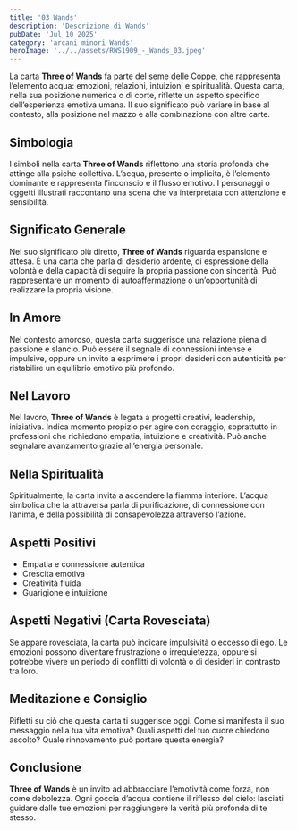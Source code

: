 ```yaml
---
title: '03 Wands' 
description: 'Descrizione di Wands' 
pubDate: 'Jul 10 2025'
category: 'arcani minori Wands'
heroImage: '../../assets/RWS1909_-_Wands_03.jpeg'
---
```


La carta **Three of Wands** fa parte del seme delle Coppe, che rappresenta l’elemento acqua: emozioni, relazioni, intuizioni e spiritualità. Questa carta, nella sua posizione numerica o di corte, riflette un aspetto specifico dell’esperienza emotiva umana. Il suo significato può variare in base al contesto, alla posizione nel mazzo e alla combinazione con altre carte.

## Simbologia

I simboli nella carta **Three of Wands** riflettono una storia profonda che attinge alla psiche collettiva. L’acqua, presente o implicita, è l’elemento dominante e rappresenta l’inconscio e il flusso emotivo. I personaggi o oggetti illustrati raccontano una scena che va interpretata con attenzione e sensibilità.

## Significato Generale

Nel suo significato più diretto, **Three of Wands** riguarda espansione e attesa. È una carta che parla di desiderio ardente, di espressione della volontà e della capacità di seguire la propria passione con sincerità. Può rappresentare un momento di autoaffermazione o un’opportunità di realizzare la propria visione.

## In Amore

Nel contesto amoroso, questa carta suggerisce una relazione piena di passione e slancio. Può essere il segnale di connessioni intense e impulsive, oppure un invito a esprimere i propri desideri con autenticità per ristabilire un equilibrio emotivo più profondo.

## Nel Lavoro

Nel lavoro, **Three of Wands** è legata a progetti creativi, leadership, iniziativa. Indica momento propizio per agire con coraggio, soprattutto in professioni che richiedono empatia, intuizione e creatività. Può anche segnalare avanzamento grazie all’energia personale.

## Nella Spiritualità

Spiritualmente, la carta invita a accendere la fiamma interiore. L’acqua simbolica che la attraversa parla di purificazione, di connessione con l’anima, e della possibilità di consapevolezza attraverso l’azione.

## Aspetti Positivi

- Empatia e connessione autentica
- Crescita emotiva
- Creatività fluida
- Guarigione e intuizione

## Aspetti Negativi (Carta Rovesciata)

Se appare rovesciata, la carta può indicare impulsività o eccesso di ego. Le emozioni possono diventare frustrazione o irrequietezza, oppure si potrebbe vivere un periodo di conflitti di volontà o di desideri in contrasto tra loro.

## Meditazione e Consiglio

Rifletti su ciò che questa carta ti suggerisce oggi. Come si manifesta il suo messaggio nella tua vita emotiva? Quali aspetti del tuo cuore chiedono ascolto? Quale rinnovamento può portare questa energia?

## Conclusione

**Three of Wands** è un invito ad abbracciare l’emotività come forza, non come debolezza. Ogni goccia d’acqua contiene il riflesso del cielo: lasciati guidare dalle tue emozioni per raggiungere la verità più profonda di te stesso.
